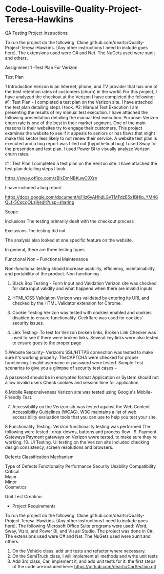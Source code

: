 # Code-Louisville-Quality-Project-Teresa-Hawkins

 QA Testing Project Instructions:

To run the project do the following: Clone github.com/deartc/Quality-Project-Teresa-Hawkins. (Any other instructions I need to include goes here).  The extensions used were C# and Net.  The NuGets used were xunit and others.  


 
 Assignment 1  -Test Plan  For Verizon 
  
 
Test Plan
 
1	Introduction
Verizon is an Internet, phone, and TV provider that has one of the best retention rates of customers (churn) in the world. For this project, I have analyzed the checkout at the Verizon   I have completed the following: #1: Test Plan - I completed a test plan on the Verizon site. I have attached the test plan detailing steps I took. #2: Manual Test Execution I am presenting the results of my manual test execution. I have attached the following presentation detailing the manual test execution.
Purpose: 
Verizon churn rate is one of the best in their market segment.  One of the main reasons is their websites try to engage their customers. This project examines the website  to see if it appeals to seniors or has flaws that might make this sector less likely to not renew their service.   A website  test plan is executed and  a bug report was filled out (hypothetical bug)  I used Sway for the presention and test plan.  I used Power Bi to  visually analyze Verizon churn rates.   


#1: Test Plan
I completed a test plan on the Verizon site.  I have attached the test plan detailing steps I took.

https://sway.office.com/zBIxDmNBKuwC0Xrn
	

	
I have included a bug report


https://docs.google.com/document/d/1lz6yAHhdLGvTMFdzE5x1BHlp_YM46QLf-5CqcqOLzjI/edit?usp=sharing


 Scope 
 
Inclusions  The testing primarily dealt with the checkout process
 
Exclusions   The testing did not 

The analysis also looked at one specific feature on the website.  
 
 
In general, there are three testing types

Functional
Non – Functional
Maintenance

Non-functional testing should increase usability, efficiency, maintainability, and portability of the product.  Non functioning 
1.	 Black Box Testing - Form Input and Validation 
  Verizon site  was checked for data input validity and what happens when there are invalid inputs 

2.	HTML/CSS Validation 
Verizon was validated by entering its URL and checked by the HTML Validator extension for Chrome. 

3. Cookie Testing   Verizon was tested with cookies enabled and cookies disabled to ensure functionality.   Geekflare was used for cookies’  security issues.

 4.  Link Testing- To test for Verizon broken links, Broken Link Checker was used to see if there were broken links. Several key links were also tested to ensure goes to the proper page 

5.Website Security- Verizon’s SSL/HTTPS connection was tested to make sure it's working properly.  TheCAPTCHA were checked  for proper functioning.   Invalid username or password were tested.  Sample Test scenarios to give you a glimpse of security test cases –

A password should be in encrypted format
Application or System should not allow invalid users
Check cookies and session time for application

6.Mobile Responsiveness Verizon site was tested using Google's Mobile-Friendly Test. 

7.  Accessibility on the  Verizon  sitr was tested against the Web Content Accessibility Guidelines (WCAG).   W3C maintains a list of web accessibility evaluation tools that you can use to help you test your site.
  
8  Functionality Testing.  Verizon functionality testing was performed The following were tested : drop-downs, buttons  and process flow .
9.  Payment Gateways    Payment gateways on Verizon wwre tested. to make sure they're working. 
10. UI Testing. UI testing on the Verizon site included checking  design consistency, screen resolutions and browsers.
 
   Defects Classification Mechanism
 
Type of Defects 	Functionality 	Performance 	Security 	Usability	Compatibility 
Critical	 	 	 	 	 
Major	 	 	 	 	 
Minor	 	 	 	 	 
Cosmetics	 	 	 	 	 
 


 Unit Test Creation:
- Project Requirements

To run the project do the following: Clone github.com/deartc/Quality-Project-Teresa-Hawkins. (Any other instructions I need to include goes here). The following Microsoft Office Suite programs were used:  Word,  Sway, Vizio, and Power Bi, and Visual Studio.  The project was done in C#.   The extensions used were C# and Net.  The NuGets used were xunit and others.    
1. On the Vehicle class, add unit tests  and refactor where necessary.
2. On the SemiTruck class, I will implement all methods and write unit tests 
3. Add 3rd class, Car, implement it, and add unit tests for it. the first steps of the code are included here: https://github.com/deartc/CarSection.git


